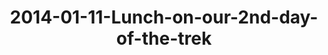 ---
layout: blog
title: 2014-01-11-Lunch-on-our-2nd-day-of-the-trek
category: blog
lat: 18.62866
lng: 98.63509
image: https://s3-us-west-2.amazonaws.com/travels2013/2014-01-11 22:36:25 PST.jpg
observation: 20140111223625PST
---